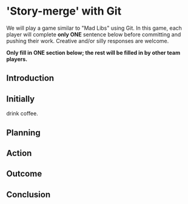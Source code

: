 # 'Story-merge' with Git
We will play a game similar to "Mad Libs" using Git. In this game, each player will complete **only ONE** sentence below before committing and pushing their work. Creative and/or silly responses are welcome.  

**Only fill in ONE section below; the rest will be filled in by other team players.**  

## Introduction  

## Initially  
 drink coffee.  
 
## Planning  

## Action  

## Outcome  

## Conclusion
